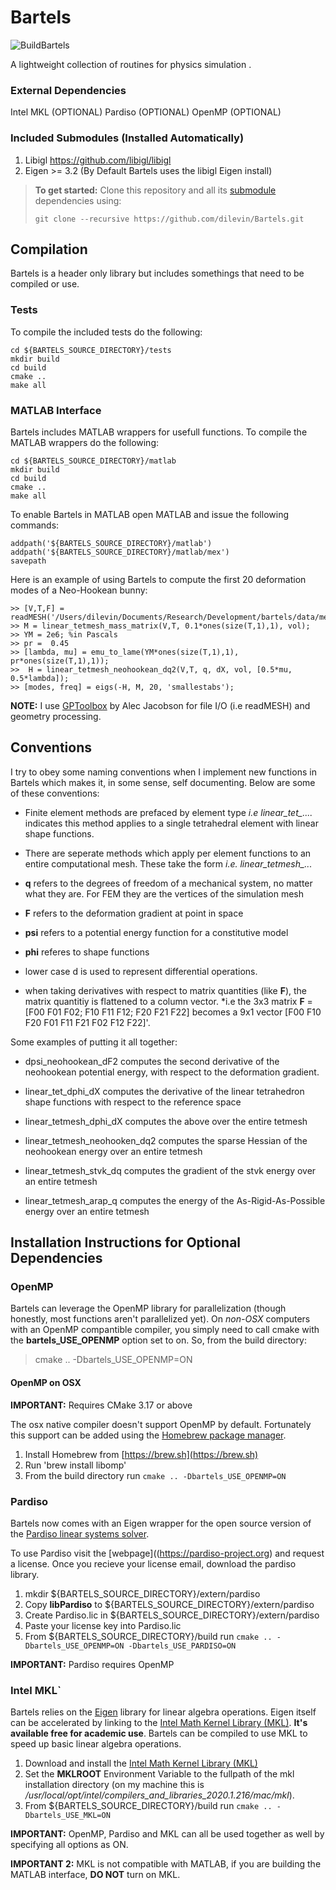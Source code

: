 # Bartels
![BuildBartels](https://github.com/dilevin/Bartels/workflows/BuildBartels/badge.svg?branch=master)

A lightweight collection of routines for physics simulation .

### External Dependencies  ###
Intel MKL (OPTIONAL)
Pardiso (OPTIONAL)
OpenMP (OPTIONAL)

### Included Submodules (Installed Automatically) ###
1. Libigl https://github.com/libigl/libigl
2. Eigen >= 3.2 (By Default Bartels uses the libigl Eigen install)

> **To get started:** Clone this repository and all its [submodule](https://git-scm.com/book/en/v2/Git-Tools-Submodules) dependencies using:
> 
>     git clone --recursive https://github.com/dilevin/Bartels.git

## Compilation
Bartels is a header only library but includes somethings that need to be compiled or use.

### Tests
To compile the included tests do the following:

    cd ${BARTELS_SOURCE_DIRECTORY}/tests
    mkdir build
    cd build
    cmake ..
    make all

### MATLAB Interface
Bartels includes MATLAB wrappers for usefull functions. To compile the MATLAB wrappers do the following:

    cd ${BARTELS_SOURCE_DIRECTORY}/matlab
    mkdir build
    cd build
    cmake ..
    make all

To enable Bartels in MATLAB open MATLAB and issue the following commands: 

    addpath('${BARTELS_SOURCE_DIRECTORY}/matlab')
    addpath('${BARTELS_SOURCE_DIRECTORY}/matlab/mex')
    savepath
    
 Here is an example of using Bartels to compute the first 20 deformation modes of a Neo-Hookean bunny:
 
    >> [V,T,F] = readMESH('/Users/dilevin/Documents/Research/Development/bartels/data/meshes_mesh/coarser_bunny.mesh');
    >> M = linear_tetmesh_mass_matrix(V,T, 0.1*ones(size(T,1),1), vol);
    >> YM = 2e6; %in Pascals
    >> pr =  0.45
    >> [lambda, mu] = emu_to_lame(YM*ones(size(T,1),1), pr*ones(size(T,1),1));
    >>  H = linear_tetmesh_neohookean_dq2(V,T, q, dX, vol, [0.5*mu, 0.5*lambda]);
    >> [modes, freq] = eigs(-H, M, 20, 'smallestabs');
    
 **NOTE:** I use [GPToolbox](https://github.com/alecjacobson/gptoolbox) by Alec Jacobson for file I/O (i.e readMESH) and geometry processing. 
 
## Conventions
I try to obey some naming conventions when I implement new functions in Bartels which makes it, in some sense, self documenting. Below are some of these conventions:

* Finite element methods are prefaced by element type *i.e linear_tet_....* indicates this method applies to a single tetrahedral element with linear shape functions.

* There are seperate methods which apply per element functions to an entire computational mesh. These take the form *i.e. linear_tetmesh_...*

* **q** refers to the degrees of freedom of a mechanical system, no matter what they are. For FEM they are the vertices of the simulation mesh

* **F** refers to the deformation gradient at  point in space

* **psi** refers to a potential energy function for a constitutive model

* **phi** referes to shape functions

* lower case d is used to represent differential operations. 

* when taking derivatives with respect to matrix quantities (like **F**), the matrix quantitiy is flattened to a column vector. *i.e the 3x3 matrix **F** = [F00 F01 F02; F10 F11 F12; F20 F21 F22] becomes a 9x1 vector [F00 F10 F20 F01 F11 F21 F02 F12 F22]'.

Some examples of putting it all together:

* dpsi_neohookean_dF2 computes the second derivative of the neohookean potential energy, with respect to the deformation gradient.

* linear_tet_dphi_dX computes the derivative of the linear tetrahedron shape functions with respect to the reference space

* linear_tetmesh_dphi_dX computes the above over the entire tetmesh

* linear_tetmesh_neohooken_dq2 computes the sparse Hessian of the neohookean energy over an entire tetmesh

* linear_tetmesh_stvk_dq computes the gradient of the stvk energy over an entire tetmesh

* linear_tetmesh_arap_q computes the energy of the As-Rigid-As-Possible energy  over an entire tetmesh

## Installation Instructions for Optional Dependencies

### OpenMP

Bartels can leverage the OpenMP library for parallelization (though honestly, most functions aren't parallelized yet). On *non-OSX* computers with an OpenMP compantible compiler, you simply need to call cmake with the **bartels_USE_OPENMP** option set to on. So, from the build directory:

>
>   cmake .. -Dbartels_USE_OPENMP=ON

#### OpenMP on OSX

**IMPORTANT:** Requires CMake 3.17 or above 

The osx native compiler doesn't support OpenMP by default. Fortunately this support can be added using the [Homebrew package manager](https://brew.sh).

1. Install Homebrew from [https://brew.sh](https://brew.sh)
2. Run 'brew install libomp'
3. From the build directory run `cmake .. -Dbartels_USE_OPENMP=ON`

### Pardiso

Bartels now comes with an Eigen wrapper for the open source version of the [Pardiso linear systems solver](https://pardiso-project.org).

To use Pardiso visit the [webpage]((https://pardiso-project.org) and request a license. Once you recieve your license email, download the pardiso library.

1. mkdir ${BARTELS_SOURCE_DIRECTORY}/extern/pardiso
2. Copy **libPardiso** to ${BARTELS_SOURCE_DIRECTORY}/extern/pardiso
3. Create Pardiso.lic in ${BARTELS_SOURCE_DIRECTORY}/extern/pardiso
4. Paste your license key into Pardiso.lic
5. From ${BARTELS_SOURCE_DIRECTORY}/build run `cmake .. -Dbartels_USE_OPENMP=ON -Dbartels_USE_PARDISO=ON`

**IMPORTANT:** Pardiso requires OpenMP

### Intel MKL`

Bartels relies on the [Eigen](https://eigen.tuxfamily.org) library for linear algebra operations. Eigen itself can be accelerated by linking to the [Intel Math Kernel Library (MKL)](https://software.intel.com/en-us/performance-libraries). **It's available free for academic use**. Bartels can be compiled to use MKL to speed up basic linear algebra operations.

1. Download and install the [Intel Math Kernel Library (MKL)](https://software.intel.com/en-us/performance-libraries)
2. Set the **MKLROOT** Environment Variable to the fullpath of the mkl installation directory (on my machine this is */usr/local/opt/intel/compilers_and_libraries_2020.1.216/mac/mkl*).
3. From ${BARTELS_SOURCE_DIRECTORY}/build run `cmake .. -Dbartels_USE_MKL=ON`

**IMPORTANT:** OpenMP, Pardiso and MKL can all be used together as well by specifying all options as ON.

**IMPORTANT 2:** MKL is not compatible with MATLAB, if you are building the MATLAB interface, **DO NOT** turn on MKL.

